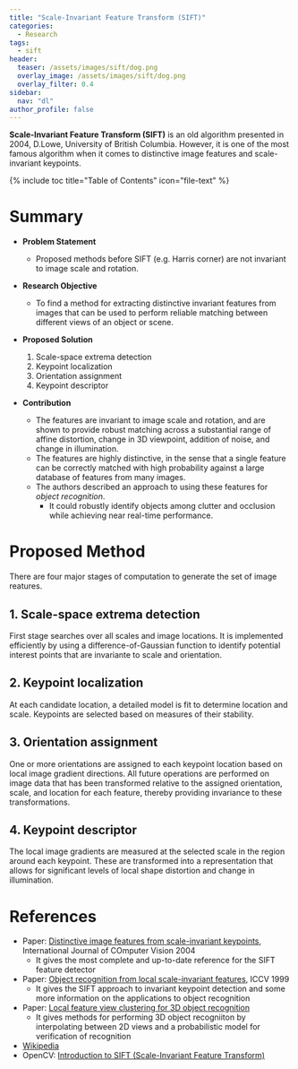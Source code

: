 ```yaml
---
title: "Scale-Invariant Feature Transform (SIFT)"
categories:
  - Research
tags:
  - sift
header:
  teaser: /assets/images/sift/dog.png
  overlay_image: /assets/images/sift/dog.png
  overlay_filter: 0.4
sidebar:
  nav: "dl"
author_profile: false
---
```


**Scale-Invariant Feature Transform (SIFT)** is an old algorithm presented in 2004, D.Lowe, University of British Columbia. However, it is one of the most famous algorithm when it comes to distinctive image features and scale-invariant keypoints.

{% include toc title="Table of Contents" icon="file-text" %}

# Summary

- **Problem Statement**
  - Proposed methods before SIFT (e.g. Harris corner) are not invariant to image scale and rotation.
  
- **Research Objective**
  - To find a method for extracting distinctive invariant features from images that can be used to perform reliable matching between different views of an object or scene.
  
- **Proposed Solution**
  1. Scale-space extrema detection
  2. Keypoint localization
  3. Orientation assignment
  4. Keypoint descriptor

- **Contribution**
  - The features are invariant to image scale and rotation, and are shown to provide robust matching across a substantial range of affine distortion, change in 3D viewpoint, addition of noise, and change in illumination.
  - The features are highly distinctive, in the sense that a single feature can be correctly matched with high probability against a large database of features from many images.
  - The authors described an approach to using these features for *object recognition*.
    - It could robustly identify objects among clutter and occlusion while achieving near real-time performance.

# Proposed Method
There are four major stages of computation to generate the set of image reatures.

## 1. Scale-space extrema detection
 First stage searches over all scales and image locations. It is implemented efficiently by using a difference-of-Gaussian function to identify potential interest points that are invariante to scale and orientation.

## 2. Keypoint localization
At each candidate location, a detailed model is fit to determine location and scale. Keypoints are selected based on measures of their stability.

## 3. Orientation assignment
One or more orientations are assigned to each keypoint location based on local image gradient directions. All future operations are performed on image data that has been transformed relative to the assigned orientation, scale, and location for each feature, thereby providing invariance to these transformations.

## 4. Keypoint descriptor
The local image gradients are measured at the selected scale in the region around each keypoint. These are transformed into a representation that allows for significant levels of local shape distortion and change in illumination.

# References
- Paper: [Distinctive image features from scale-invariant keypoints](http://www.cs.ubc.ca/~lowe/papers/ijcv04.pdf), International Journal of COmputer Vision 2004
  - It gives the most complete and up-to-date reference for the SIFT feature detector
- Paper: [Object recognition from local scale-invariant features](http://www.cs.ubc.ca/~lowe/papers/iccv99.pdf), ICCV 1999
  - It gives the SIFT approach to invariant keypoint detection and some more information on the applications to object recognition
- Paper: [Local feature view clustering for 3D object recognition](http://www.cs.ubc.ca/~lowe/papers/cvpr01.pdf)
  - It gives methods for performing 3D object recogniiton by interpolating between 2D views and a probabilistic model for verification of recognition
- [Wikipedia](https://en.wikipedia.org/wiki/Scale-invariant_feature_transform)
- OpenCV: [Introduction to SIFT (Scale-Invariant Feature Transform)](https://opencv-python-tutroals.readthedocs.io/en/latest/py_tutorials/py_feature2d/py_sift_intro/py_sift_intro.html)